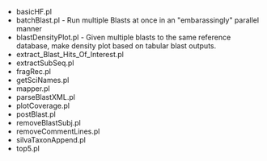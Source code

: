 * basicHF.pl
* batchBlast.pl	-	Run multiple Blasts at once in an "embarassingly" parallel manner
* blastDensityPlot.pl	-	Given multiple blasts to the same reference database, make density plot based on tabular blast outputs.
* extract\_Blast\_Hits\_Of\_Interest.pl
* extractSubSeq.pl
* fragRec.pl
* getSciNames.pl
* mapper.pl
* parseBlastXML.pl
* plotCoverage.pl
* postBlast.pl
* removeBlastSubj.pl
* removeCommentLines.pl
* silvaTaxonAppend.pl
* top5.pl
